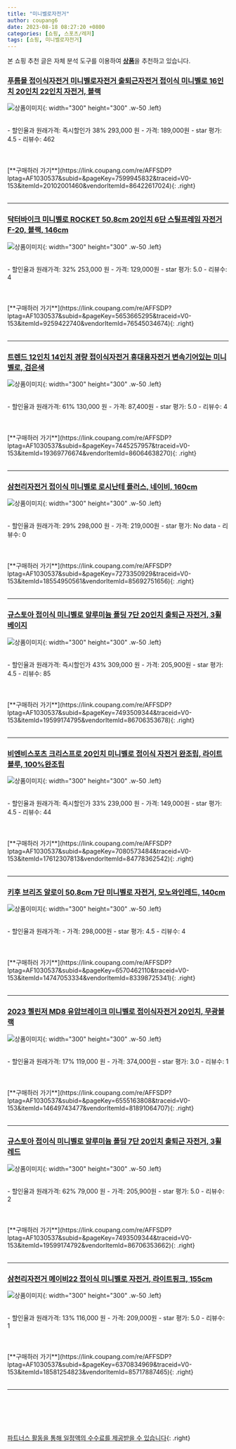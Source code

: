 ```yaml
---
title: "미니벨로자전거"
author: coupang6
date: 2023-08-18 08:27:20 +0800
categories: [쇼핑, 스포츠/레저]
tags: [쇼핑, 미니벨로자전거]
---
```


본 쇼핑 추천 글은 자체 분석 도구를 이용하여 [**상품**](https://link.coupang.com/a/bao1ui)을 추천하고 있습니다.

### [푸름몰 접이식자전거 미니벨로자전거 출퇴근자전거 접이식 미니벨로 16인치 20인치 22인치 자전거, 블랙](https://link.coupang.com/re/AFFSDP?lptag=AF1030537&subid=&pageKey=7599945832&traceid=V0-153&itemId=20102001460&vendorItemId=86422617024)

![상품이미지](https://thumbnail7.coupangcdn.com/thumbnails/remote/230x230ex/image/vendor_inventory/a862/8b4f990139cf51ca7fb79b53a2126885a150b05fb2ffecdf3d2da6922dca.jpg){: width="300" height="300" .w-50 .left}


<br>
- 할인율과 원래가격: 즉시할인가 38%  293,000   원
- 가격: 189,000원
- star 평가: 4.5
- 리뷰수: 462
<br>
<br>
<br>
<br>
[**구매하러 가기**](https://link.coupang.com/re/AFFSDP?lptag=AF1030537&subid=&pageKey=7599945832&traceid=V0-153&itemId=20102001460&vendorItemId=86422617024){: .right}
<br>
<br>

---

### [닥터바이크 미니벨로 ROCKET 50.8cm 20인치 6단 스틸프레임 자전거 F-20, 블랙, 146cm](https://link.coupang.com/re/AFFSDP?lptag=AF1030537&subid=&pageKey=5653665295&traceid=V0-153&itemId=9259422740&vendorItemId=76545034674)

![상품이미지](https://thumbnail7.coupangcdn.com/thumbnails/remote/230x230ex/image/retail/images/9015556654708086-bda463d4-ff9c-4a9b-8292-8971ee3ed2b3.jpg){: width="300" height="300" .w-50 .left}


<br>
- 할인율과 원래가격: 32%  253,000   원
- 가격: 129,000원
- star 평가: 5.0
- 리뷰수: 4
<br>
<br>
<br>
<br>
[**구매하러 가기**](https://link.coupang.com/re/AFFSDP?lptag=AF1030537&subid=&pageKey=5653665295&traceid=V0-153&itemId=9259422740&vendorItemId=76545034674){: .right}
<br>
<br>

---

### [트렌드 12인치 14인치 경량 접이식자전거 휴대용자전거 변속기어있는 미니벨로, 검은색](https://link.coupang.com/re/AFFSDP?lptag=AF1030537&subid=&pageKey=7445257957&traceid=V0-153&itemId=19369776674&vendorItemId=86064638270)

![상품이미지](https://thumbnail7.coupangcdn.com/thumbnails/remote/230x230ex/image/vendor_inventory/684a/e2066594d1f473d1f0b27e2f88c5dae7869b18192915f736a2b1e03e395b.png){: width="300" height="300" .w-50 .left}


<br>
- 할인율과 원래가격: 61%  130,000   원
- 가격: 87,400원
- star 평가: 5.0
- 리뷰수: 4
<br>
<br>
<br>
<br>
[**구매하러 가기**](https://link.coupang.com/re/AFFSDP?lptag=AF1030537&subid=&pageKey=7445257957&traceid=V0-153&itemId=19369776674&vendorItemId=86064638270){: .right}
<br>
<br>

---

### [삼천리자전거 접이식 미니벨로 로시난테 플러스, 네이비, 160cm](https://link.coupang.com/re/AFFSDP?lptag=AF1030537&subid=&pageKey=7273350929&traceid=V0-153&itemId=18554950561&vendorItemId=85692751656)

![상품이미지](https://thumbnail9.coupangcdn.com/thumbnails/remote/230x230ex/image/retail/images/559127347908571-6e1175a5-630d-4774-ae28-0f44c3bc2917.jpg){: width="300" height="300" .w-50 .left}


<br>
- 할인율과 원래가격: 29%  298,000   원
- 가격: 219,000원
- star 평가: No data
- 리뷰수: 0
<br>
<br>
<br>
<br>
[**구매하러 가기**](https://link.coupang.com/re/AFFSDP?lptag=AF1030537&subid=&pageKey=7273350929&traceid=V0-153&itemId=18554950561&vendorItemId=85692751656){: .right}
<br>
<br>

---

### [규스토아 접이식 미니벨로 알루미늄 폴딩 7단 20인치 출퇴근 자전거, 3휠 베이지](https://link.coupang.com/re/AFFSDP?lptag=AF1030537&subid=&pageKey=7493509344&traceid=V0-153&itemId=19599174795&vendorItemId=86706353678)

![상품이미지](https://thumbnail7.coupangcdn.com/thumbnails/remote/230x230ex/image/vendor_inventory/f3a6/bf3c65a8da4228f1de0ca122b95fd42962a1a2434ad337b131f7d874932c.jpg){: width="300" height="300" .w-50 .left}


<br>
- 할인율과 원래가격: 즉시할인가 43%  309,000   원
- 가격: 205,900원
- star 평가: 4.5
- 리뷰수: 85
<br>
<br>
<br>
<br>
[**구매하러 가기**](https://link.coupang.com/re/AFFSDP?lptag=AF1030537&subid=&pageKey=7493509344&traceid=V0-153&itemId=19599174795&vendorItemId=86706353678){: .right}
<br>
<br>

---

### [비엔비스포츠 크리스프로 20인치 미니벨로 접이식 자전거 완조립, 라이트블루, 100%완조립](https://link.coupang.com/re/AFFSDP?lptag=AF1030537&subid=&pageKey=7080573484&traceid=V0-153&itemId=17612307813&vendorItemId=84778362542)

![상품이미지](https://thumbnail7.coupangcdn.com/thumbnails/remote/230x230ex/image/vendor_inventory/9e51/57df4d7dbd8184e86ec5aeaf1f234b582505bb41b87bbf28bbba9138a765.jpeg){: width="300" height="300" .w-50 .left}


<br>
- 할인율과 원래가격: 즉시할인가 33%  239,000   원
- 가격: 149,000원
- star 평가: 4.5
- 리뷰수: 44
<br>
<br>
<br>
<br>
[**구매하러 가기**](https://link.coupang.com/re/AFFSDP?lptag=AF1030537&subid=&pageKey=7080573484&traceid=V0-153&itemId=17612307813&vendorItemId=84778362542){: .right}
<br>
<br>

---

### [키후 브리즈 알로이 50.8cm 7단 미니벨로 자전거, 모노와인레드, 140cm](https://link.coupang.com/re/AFFSDP?lptag=AF1030537&subid=&pageKey=6570462110&traceid=V0-153&itemId=14747053334&vendorItemId=83398725341)

![상품이미지](https://thumbnail7.coupangcdn.com/thumbnails/remote/230x230ex/image/vendor_inventory/acef/4aee5bbb71342afcfbc5a017736d573874e58fd536399652d6a147ea3f06.jpg){: width="300" height="300" .w-50 .left}


<br>
- 할인율과 원래가격: 
- 가격: 298,000원
- star 평가: 4.5
- 리뷰수: 4
<br>
<br>
<br>
<br>
[**구매하러 가기**](https://link.coupang.com/re/AFFSDP?lptag=AF1030537&subid=&pageKey=6570462110&traceid=V0-153&itemId=14747053334&vendorItemId=83398725341){: .right}
<br>
<br>

---

### [2023 첼린저 MD8 유압브레이크 미니벨로 접이식자전거 20인치, 무광블랙](https://link.coupang.com/re/AFFSDP?lptag=AF1030537&subid=&pageKey=6555163808&traceid=V0-153&itemId=14649743477&vendorItemId=81891064707)

![상품이미지](https://thumbnail6.coupangcdn.com/thumbnails/remote/230x230ex/image/vendor_inventory/4c17/5fb58a050bc1f7abfd50e9b5f42dba001b814446bb4f31d271f1f7644313.jpg){: width="300" height="300" .w-50 .left}


<br>
- 할인율과 원래가격: 17%  119,000   원
- 가격: 374,000원
- star 평가: 3.0
- 리뷰수: 1
<br>
<br>
<br>
<br>
[**구매하러 가기**](https://link.coupang.com/re/AFFSDP?lptag=AF1030537&subid=&pageKey=6555163808&traceid=V0-153&itemId=14649743477&vendorItemId=81891064707){: .right}
<br>
<br>

---

### [규스토아 접이식 미니벨로 알루미늄 폴딩 7단 20인치 출퇴근 자전거, 3휠 레드](https://link.coupang.com/re/AFFSDP?lptag=AF1030537&subid=&pageKey=7493509344&traceid=V0-153&itemId=19599174792&vendorItemId=86706353662)

![상품이미지](https://thumbnail10.coupangcdn.com/thumbnails/remote/230x230ex/image/vendor_inventory/5649/2f6a90f14402e5db274399a2d074355305220380ff408eefe2e419cd849b.jpg){: width="300" height="300" .w-50 .left}


<br>
- 할인율과 원래가격: 62%  79,000   원
- 가격: 205,900원
- star 평가: 5.0
- 리뷰수: 2
<br>
<br>
<br>
<br>
[**구매하러 가기**](https://link.coupang.com/re/AFFSDP?lptag=AF1030537&subid=&pageKey=7493509344&traceid=V0-153&itemId=19599174792&vendorItemId=86706353662){: .right}
<br>
<br>

---

### [삼천리자전거 메이비22 접이식 미니벨로 자전거, 라이트핑크, 155cm](https://link.coupang.com/re/AFFSDP?lptag=AF1030537&subid=&pageKey=6370834969&traceid=V0-153&itemId=18581254823&vendorItemId=85717887465)

![상품이미지](https://thumbnail7.coupangcdn.com/thumbnails/remote/230x230ex/image/retail/images/2023/04/19/15/0/1fe15ec1-0cf9-4149-80ba-62a47ce6b689.jpg){: width="300" height="300" .w-50 .left}


<br>
- 할인율과 원래가격: 13%  116,000   원
- 가격: 209,000원
- star 평가: 5.0
- 리뷰수: 1
<br>
<br>
<br>
<br>
[**구매하러 가기**](https://link.coupang.com/re/AFFSDP?lptag=AF1030537&subid=&pageKey=6370834969&traceid=V0-153&itemId=18581254823&vendorItemId=85717887465){: .right}
<br>
<br>

---
<br><br><br><br><br> [파트너스 활동을 통해 일정액의 수수료를 제공받을 수 있습니다](https://link.coupang.com/a/bao1ui){: .right}